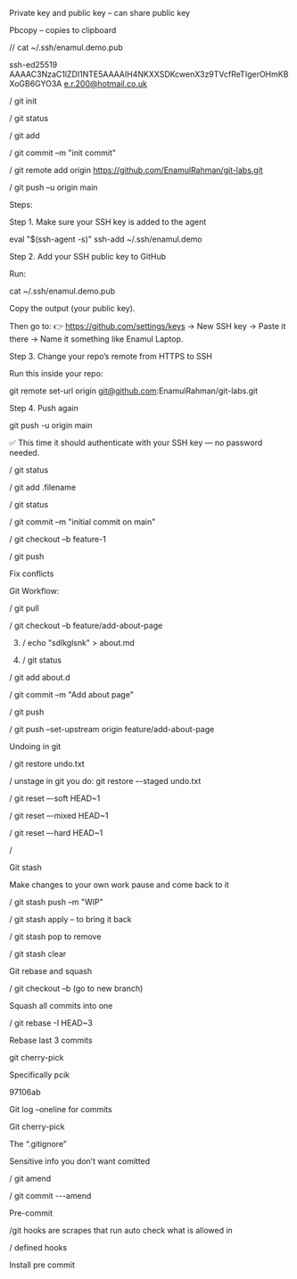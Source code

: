 Private key and public key – can share public key  

 

Pbcopy – copies to clipboard 

 

// cat ~/.ssh/enamul.demo.pub 

 

ssh-ed25519 AAAAC3NzaC1lZDI1NTE5AAAAIH4NKXXSDKcwenX3z9TVcfReTIgerOHmKBXoGB6GYO3A e.r.200@hotmail.co.uk 

 

 

 

/ git init 

 

/ git status 

 

/ git add 

 

/ git commit –m "init commit" 

 

/ git remote add origin https://github.com/EnamulRahman/git-labs.git 

 

 

 

 

/ git push –u origin main  

 

 

Steps: 

 

Step 1. Make sure your SSH key is added to the agent 

eval "$(ssh-agent -s)" 
ssh-add ~/.ssh/enamul.demo 
 

 

Step 2. Add your SSH public key to GitHub 

Run: 

cat ~/.ssh/enamul.demo.pub 
 

Copy the output (your public key). 

Then go to: 
👉 https://github.com/settings/keys 
→ New SSH key 
→ Paste it there 
→ Name it something like Enamul Laptop. 

 
 

Step 3. Change your repo’s remote from HTTPS to SSH 

Run this inside your repo: 

git remote set-url origin git@github.com:EnamulRahman/git-labs.git 
 

 

Step 4. Push again 

git push -u origin main 
 

✅ This time it should authenticate with your SSH key — no password needed. 

 

 

/ git status 

 

/ git add .filename 

 

/ git status 

 

/ git commit –m "initial commit on main"  

 

/ git checkout –b feature-1 

 

/ git push  

 

 

Fix conflicts  

 

Git Workflow: 

 

/ git pull 

/ git checkout –b feature/add-about-page 

3. / echo "sdlkglsnk" > about.md 

4. / git status 

/ git add about.d 

/ git commit –m "Add about page"  

/ git push 

/ git push –set-upstream origin feature/add-about-page 

 

Undoing in git 

 

/ git restore undo.txt  

/ unstage in git you do: git restore –-staged undo.txt 

/ git reset –-soft HEAD~1 

/ git reset –-mixed HEAD~1  

/ git reset –-hard HEAD~1 

/  

  

 

Git stash 

 

Make changes to your own work pause and come back to it 

 

/ git stash push –m "WIP"  

 

/ git stash apply – to bring it back 

/ git stash pop to remove 

 

/ git stash clear 

 

 

Git rebase and squash 

 

/ git checkout –b (go to new branch)  

Squash all commits into one 

 

/ git rebase -I HEAD~3  

 

Rebase last 3 commits  

 

 

git cherry-pick 

 

Specifically pcik 

 

97106ab  

 

Git log –oneline  for commits 

 

Git cherry-pick  

 

The “.gitignore” 

 

Sensitive info you don’t want comitted 

 

/ git amend 

 

/ git commit ---amend 

 

Pre-commit 

 

/git hooks are scrapes that run auto  check what is allowed in  

 

/ defined hooks  

 

 Install pre commit 

 

 
